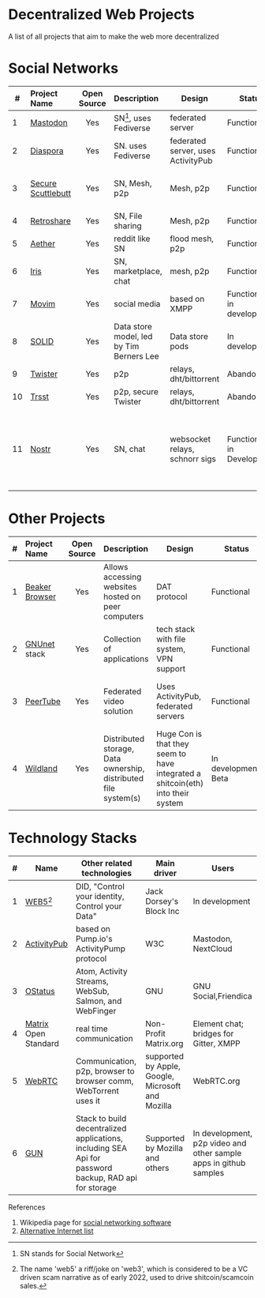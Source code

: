 # Decentralized Web Projects
A list of all projects that aim to make the web more decentralized

# Social Networks 

| # |   Project Name  |  Open Source |  Description                 |  Design           | Status       |  Link(s)|
|-|:----------------|:------------:|:-------------------------------|-------------------|--------------|--------|
|1| [Mastodon](https://joinmastodon.org/)    | Yes |SN[^1], uses Fediverse |federated server   | Functional   |  [site](https://joinmastodon.org/) |
|2| [Diaspora](https://diasporafoundation.org)| Yes |SN. uses Fediverse  |federated server, uses ActivityPub| Functional |  [site](https://diasporafoundation.org)|
|3| [Secure Scuttlebutt](https://scuttlebutt.nz)| Yes |SN, Mesh, p2p|Mesh, p2p|Functional    |[site](https://scuttlebutt.nz), [Another version, Manyverse](https://www.manyver.se/)|
|4| [Retroshare](https://retroshare.cc) | Yes          |SN, File sharing    |Mesh, p2p          |Functional    |[site](https://retroshare.cc), [Github](https://github.com/RetroShare/RetroShare)|
|5| [Aether](https://getaether.net)| Yes  |reddit like SN                  |flood mesh, p2p    |Functional    |[site](https://getaether.net) |
|6|[Iris](https://iris.to) |Yes   |SN, marketplace, chat           |mesh, p2p             |Functional  |[site](https://iris.to)|
|7|[Movim](https://github.com/movim/movim)| Yes|social media| based on XMPP   |Functional, in development|[Github](https://github.com/movim/movim)|
|8| [SOLID](https://solidproject.org)| Yes|Data store model, led by Tim Berners Lee|Data store pods     |In development| [link](https://solidproject.org) |
|9| [Twister](http://twister.net.co) | Yes|p2p    |relays, dht/bittorrent|Abandoned   | [site](http://twister.net.co), [2nd site](https://twisterarmy.org/) |
|10| [Trsst](https://github.com/TrsstProject/trsst)| Yes|p2p, secure Twister|relays, dht/bittorrent|Abandoned   |[Github](https://github.com/TrsstProject/trsst) |
|11|[Nostr](https://github.com/nostr-protocol/nostr)           |Yes           |SN, chat                        |websocket relays, schnorr sigs  |Functional, in Development|[Intro to Nostr](https://github.com/nostr-protocol/nostr), [Awesome Nostr List](https://github.com/aljazceru/awesome-nostr), [NIP](https://github.com/nostr-protocol/nips), client [branle](https://branle.netlify.app/), reddit like SN [nvote](https://nvote.co)|


# Other Projects
| # |   Project Name  |  Open Source |  Description                 |  Design           | Status       |  Link(s)|
|-|:----------------|:------------:|:-------------------------------|-------------------|--------------|--------|
|1|[Beaker Browser](https://beakerbrowser.com)|Yes |Allows accessing websites hosted on peer computers| DAT protocol| Functional| [site](https://beakerbrowser.com)|
|2|[GNUnet](https://www.gnunet.org) stack |Yes |Collection of applications|tech stack with file system, VPN support| Functional| [how to use](https://www.gnunet.org/en/use.html)|
|3|[PeerTube](https://joinpeertube.org)|Yes|Federated video solution|Uses ActivityPub, federated servers | Functional| [site](https://joinpeertube.org/), [BitcoinTV - an instance of PeerTube](https://bitcointv.com)|
|4|[Wildland](https://wildland.io) |Yes  |Distributed storage, Data ownership, distributed file system(s)   |Huge Con is that they seem to have integrated a shitcoin(eth) into their system|In development, Beta| [site](https://wildland.io), [introcuction to Wildland](https://golem.foundation/2020/04/09/wildland.html)|

# Technology Stacks

|#| Name           | Other related technologies | Main driver |  Users      |
|-|----------------|----------------------------|-------------|-------------|
|1|[WEB5](https://developer.tbd.website/projects/web5/)[^2]            |DID, "Control your identity, Control your Data" |Jack Dorsey's Block Inc    |In development|
|2|[ActivityPub](https://en.wikipedia.org/wiki/ActivityPub)     | based on Pump.io's ActivityPump protocol | W3C            | Mastodon, NextCloud |
|3|[OStatus](https://en.wikipedia.org/wiki/OStatus)         | Atom, Activity Streams, WebSub, Salmon, and WebFinger| GNU | GNU Social,Friendica|
|4|[Matrix](https://matrix.org/) Open Standard         |real time communication     |Non-Profit Matrix.org       |Element chat; bridges for Gitter, XMPP|
|5|[WebRTC](https://webrtc.org)          |Communication, p2p, browser to browser comm, WebTorrent uses it          |supported by Apple, Google, Microsoft and Mozilla| WebRTC.org |
|6|[GUN](https://gun.eco/)             |Stack to build decentralized applications, including SEA Api for password backup, RAD api for storage| Supported by Mozilla and others| In development, p2p video and other sample apps in github samples|       



[^1]: SN stands for Social Network
[^2]: The name 'web5' a riff/joke on 'web3', which is considered to be a VC driven scam narrative as of early 2022, used to drive shitcoin/scamcoin sales.

References
1. Wikipedia page for [social networking software](https://en.wikipedia.org/wiki/Comparison_of_software_and_protocols_for_distributed_social_networking)
2. [Alternative Internet list](https://github.com/redecentralize/alternative-internet)
